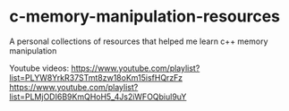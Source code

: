 # c-memory-manipulation-resources
A personal collections of resources that helped me learn c++ memory manipulation

Youtube videos:
https://www.youtube.com/playlist?list=PLYW8YrkR37STmt8zw18oKm15isfHQrzFz
https://www.youtube.com/playlist?list=PLMjODI6B9KmQHoH5_4Js2iWFOQbiul9uY
